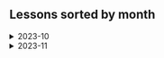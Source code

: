 ## Lessons sorted by month

<details>
<summary>2023-10</summary>

## [Lesson 1 (2023-10-30)](/Lesson1)

- Variables and Printing out to Console

## [Lesson 2 (2023-10-31)](/Lesson2)

- Strings

</details>

<details>
<summary>2023-11</summary>

## [Lesson 3 (2023-11-06)](/Lesson3)

- Conditionals IF

## [Lesson 4 (2023-11-07)](/Lesson4)

- Conditionals Switch
- Switch expression

## [Lesson 5 (2023-11-08)](/Lesson5)

- String manipulation

## [Lesson 6 (2023-11-09)](/Lesson6/ReadMe.md)

- Going over the completed left over tasks from other days

## [Lesson 7 (2023-11-13)](/Lesson7)

- While loop
- Continuation is in Lesson 8

## [Lesson 8 (2023-11-14)](/Lesson8)

- Do While loop
- Task numeration continues in Lesson 7

## [Lesson 9 (2023-11-15)](/Lesson9)

- Methods
- Recursion

</details>